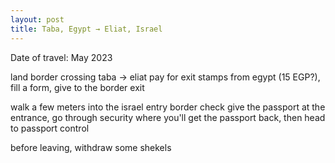 ```yaml
---
layout: post
title: Taba, Egypt → Eliat, Israel
---
```


Date of travel: May 2023

land border crossing taba -> eliat
pay for exit stamps from egypt (15 EGP?), fill a form, give to the border exit

walk a few meters into the israel entry border check
give the passport at the entrance, go through security where you'll get the passport back, then head to passport control

before leaving, withdraw some shekels
